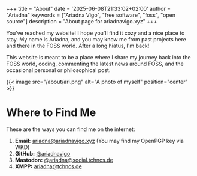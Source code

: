 +++
title = "About"
date = '2025-06-08T21:33:02+02:00'
author = "Ariadna"
keywords = ["Ariadna Vigo", "free software", "foss", "open source"]
description = "About page for ariadnavigo.xyz"
+++

You've reached my website! I hope you'll find it cozy and a nice place to stay.
My name is Ariadna, and you may know me from past projects here and there in the
FOSS world. After a long hiatus, I'm back!

This website is meant to be a place where I share my journey back into the FOSS
world, coding, commenting the latest news around FOSS, and the occasional
personal or philosophical post.

{{< image src="/about/ari.png" alt="A photo of myself" position="center" >}}

# Where to Find Me

These are the ways you can find me on the internet:

1. **Email:** [ariadna@ariadnavigo.xyz](mailto:ariadna@ariadnavigo.xyz) 
   (You may find my OpenPGP key via WKD) 
2. **GitHub:** [@ariadnavigo](https://github.com/ariadnavigo)
3. **Mastodon:** [@ariadna@social.tchncs.de](https://social.tchncs.de/@ariadna)
4. **XMPP:** [ariadna@tchncs.de](xmpp:ariadna@tchncs.de)
